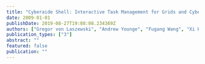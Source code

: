 ```yaml
---
title: "Cyberaide Shell: Interactive Task Management for Grids and Cyberinfrastructure"
date: 2009-01-01
publishDate: 2019-08-27T19:08:08.234369Z
authors: ["Gregor von Laszewski", "Andrew Younge", "Fugang Wang", "Xi He"]
publication_types: ["3"]
abstract: ""
featured: false
publication: ""
---
```


